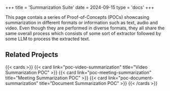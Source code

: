 +++
title = 'Summarization Suite'
date = 2024-09-15
type = 'docs'
+++

This page contais a series of Proof-of-Concepts (POCs) showcasing summarization in different formats or information such as text, audio and video. Even though they are performed in diverse formats, they all share the same overall process which consists of some sort of extractor followed by some LLM to process the extracted text.


## Related Projects

{{< cards >}}
  {{< card link="poc-video-summarization" title="Video Summarization POC" >}}
  {{< card link="poc-meeting-summarization" title="Meeting Summarization POC" >}}
  {{< card link="poc-document-summarization" title="Document Summarization POC" >}}
{{< /cards >}}
